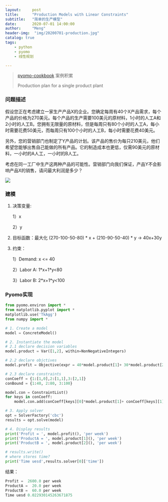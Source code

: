 ```yaml
---
layout:     post
title:      "Production Models with Linear Constraints"
subtitle:   "简单的生产模型"
date:       2020-07-01 14:00:00
author:     "Meng"
header-img:  "img/20200701-production.jpg"
catalog: true
tags:
    - python
    - pyomo
    - 线性规划

---
```




> [pyomo-cookbook](https://nbviewer.jupyter.org/github/jckantor/ND-Pyomo-Cookbook/blob/master/notebooks/02.01-Production-Models-with-Linear-Constraints.ipynb#Example:-Production-plan-for-a-single-product-plant) 案例积累 
>
> Production plan for a single product plant



### 问题描述

假设您正在考虑建立一家生产产品X的企业。您确定每周有40个X产品需求，每个产品的价格为270美元。每个产品的生产需要100美元的原材料，1小时的人工A和2小时的人工B。您拥有无限量的原材料，但是每周只有80个小时的人工A，每小时需要花费50美元，而每周只有100个小时的人工B，每小时需要花费40美元。

另外，您的营销部门也制定了Y产品的计划。该产品的售价为每只210美元，他们希望您能够出售自己能做的所有产品。它的制造成本也更低，仅需90美元的原材料，一小时的A人工，一小时的B人工。

考虑在同一工厂中生产这两种产品的可能性。营销部门向我们保证，产品Y不会影响产品X的销售，请问最大利润是多少？

![](https://tva1.sinaimg.cn/large/007S8ZIlly1ggbgbrm0uzj31ds0iwgp9.jpg)

### 建模

1. 决策变量:

   1）x

   2）y

2. 目标函数：最大化  (270-100-50-80) * x + (210-90-50-40) * y  -> 40x+30y              

3. 约束：

   1）Demand: x <= 40

   2）Labor A: 1\*x+1\*y<80

   3）Labor B: 2\*x+1\*y<100

   


### Pyomo实现

```python
from pyomo.environ import *
from matplotlib.pyplot import *
matplotlib.use('TkAgg')
from numpy import *

# 1. Create a model
model = ConcreteModel()

# 2. Instantiate the model
# 2.1 declare decision variables
model.product = Var([1,2], within=NonNegativeIntegers)

# 2.2 declare objctives
model.profit = Objective(expr = 40*model.product[1]+ 30*model.product[2],sense = maximize)

# 2.3 declare constraints
conCoeff = {1:[1,0],2:[1,1],3:[2,1]}
conBound = {1:40, 2:80, 3:100}

model.con = ConstraintList()
for keys in conCoeff:
    model.con.add(conCoeff[keys][0]*model.product[1]+ conCoeff[keys][1]*model.product[2]<= conBound[keys])

# 3. Apply solver
opt = SolverFactory('cbc')
results = opt.solve(model)

# 4. Display results
print('Profit = ', model.profit(), 'per week')
print('ProductA = ', model.product[1](), 'per week')
print('ProductB = ', model.product[2](), 'per week')

# results.write()
# where stores time?
print('Time uesd',results.solver[0]['time'])

```



结果： 

```python
Profit =  2600.0 per week
ProductA =  20.0 per week
ProductB =  60.0 per week
Time uesd 0.022930145263671875
```

